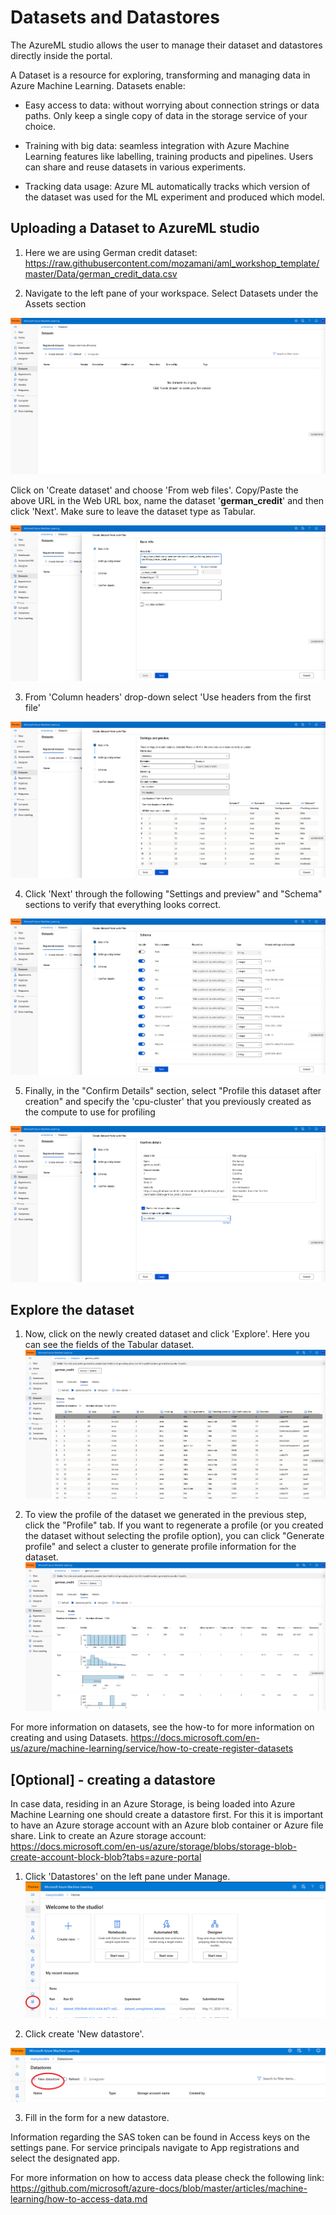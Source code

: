# Datasets and Datastores

The AzureML studio allows the user to manage their dataset and datastores directly inside the portal. 

A Dataset is a resource for exploring, transforming and managing data in Azure Machine Learning. 
Datasets enable:

- Easy access to data: without worrying about connection strings or data paths. Only keep a single copy of data in the storage service of your choice.

- Training with big data: seamless integration with Azure Machine Learning features like labelling, training products and pipelines. Users can share and reuse datasets in various experiments.

- Tracking data usage: Azure ML automatically tracks which version of the dataset was used for the ML experiment and produced which model.


## Uploading a Dataset to AzureML studio

1. Here we are using German credit dataset: https://raw.githubusercontent.com/mozamani/aml_workshop_template/master/Data/german_credit_data.csv

2. Navigate to the left pane of your workspace. Select Datasets under the Assets section

![](datasets.png)

Click on 'Create dataset' and choose 'From web files'. Copy/Paste the above URL in the Web URL box, name the dataset '**german_credit**' and then click 'Next'. Make sure to leave the dataset type as Tabular.

![](from_web_files.png)


3. From 'Column headers' drop-down select 'Use headers from the first file'

![](headers.png)

4. Click 'Next' through the following "Settings and preview" and "Schema" sections to verify that everything looks correct.

![](schema.png)

5. Finally, in the "Confirm Details" section, select "Profile this dataset after creation" and specify the 'cpu-cluster' that you previously created as the compute to use for profiling

![](confirm.png)



## Explore the dataset

1. Now, click on the newly created dataset and click 'Explore'. Here you can see the fields of the Tabular dataset.
![](dataset_explore.png)

1. To view the profile of the dataset we generated in the previous step, click the "Profile" tab. If you want to regenerate a profile (or you created the dataset without selecting the profile option), you can  click "Generate profile" and select a cluster to generate profile information for the dataset.
![](view_profile.png)


For more information on datasets, see the how-to for more information on creating and using Datasets. https://docs.microsoft.com/en-us/azure/machine-learning/service/how-to-create-register-datasets

## [Optional] - creating a datastore

In case data, residing in an Azure Storage, is being loaded into Azure Machine Learning one should create a datastore first.
For this it is important to have an Azure storage account with an Azure blob container or Azure file share. Link to create an Azure storage account: https://docs.microsoft.com/en-us/azure/storage/blobs/storage-blob-create-account-block-blob?tabs=azure-portal

1. Click 'Datastores' on the left pane under Manage.
![Data store](datastore_creation.png)

2. Click create 'New datastore'.

![New data store](new_datastore.png)

3. Fill in the form for a new datastore. 

Information regarding the SAS token can be found in Access keys on the settings pane. For service principals navigate to App registrations and select the designated app.

For more information on how to access data please check the following link: https://github.com/microsoft/azure-docs/blob/master/articles/machine-learning/how-to-access-data.md

